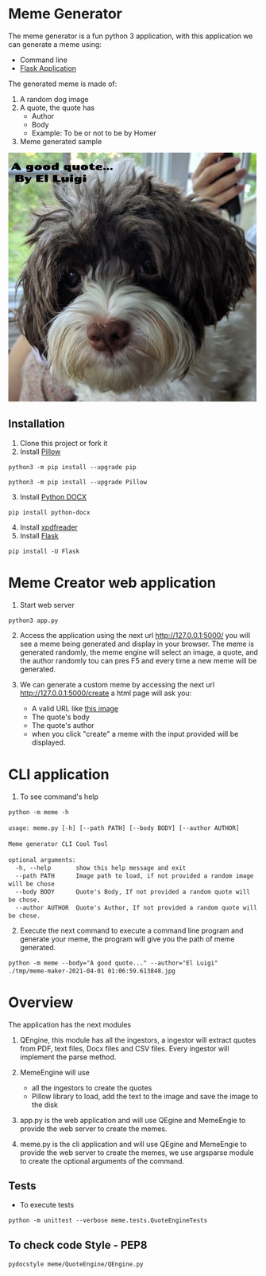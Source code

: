 # Meme Generator

The meme generator is a fun python 3 application, with this application we can generate a meme using:
- Command line
- [Flask Application](https://flask.palletsprojects.com/en/1.1.x/quickstart/)

The generated meme is made of:
1. A random dog image
2. A quote, the quote has
    - Author
    - Body
    - Example: To be or not to be by Homer
3. Meme generated sample

![Meme generated sample](https://github.com/darklatiz/meme-generator/blob/main/meme/tmp/meme-maker-2021-04-01%2000:12:59.839551.jpg)

## Installation
1. Clone this project or fork it
2. Install [Pillow](https://pillow.readthedocs.io/en/stable/installation.html)
```shell
python3 -m pip install --upgrade pip
```

```shell
python3 -m pip install --upgrade Pillow
```
3. Install [Python DOCX](https://python-docx.readthedocs.io/en/latest/user/install.html#install)
```shell
pip install python-docx
```
4. Install [xpdfreader](https://www.xpdfreader.com/download.html)
5. Install [Flask](https://pypi.org/project/Flask/)
```shell
pip install -U Flask
```

# Meme Creator web application
1. Start web server
```shell
python3 app.py
```
2. Access the application using the next url http://127.0.0.1:5000/ you will see a meme being generated and display
in your browser. The meme is generated randomly, the meme engine will select an image, a quote, and the author randomly
tou can pres F5 and every time a new meme will be generated.
  
3. We can generate a custom meme by accessing the next url http://127.0.0.1:5000/create a html page will ask you:
   - A valid URL like [this image](https://cdn.pixabay.com/photo/2020/05/12/17/04/wind-turbine-5163993_960_720.jpg)
   - The quote's body
   - The quote's author
   - when you click "create" a meme with the input provided will be displayed.
   
# CLI application
1. To see command's help
```shell
python -m meme -h 
 
usage: meme.py [-h] [--path PATH] [--body BODY] [--author AUTHOR]

Meme generator CLI Cool Tool

optional arguments:
  -h, --help       show this help message and exit
  --path PATH      Image path to load, if not provided a random image will be chose
  --body BODY      Quote's Body, If not provided a random quote will be chose.
  --author AUTHOR  Quote's Author, If not provided a random quote will be chose.
```   
2. Execute the next command to execute a command line program and generate your meme, the program will give you the path of meme generated.
```shell
python -m meme --body="A good quote..." --author="El Luigi"
./tmp/meme-maker-2021-04-01 01:06:59.613848.jpg
```

# Overview

The application has the next modules

1. QEngine, this module has all the ingestors, a ingestor will extract quotes from PDF, text files, Docx files and CSV files.
Every ingestor will implement the parse method.
   
2. MemeEngine will use 
   - all the ingestors to create the quotes
   - Pillow library to load, add the text to the image and save the image to the disk
   
3. app.py is the web application and will use QEgine and MemeEngie to provide the web server to create the memes.
4. meme.py is the cli application and will use QEgine and MemeEngie to provide the web server to create the memes, we use
argsparse module to create the optional arguments of the command.


## Tests

- To execute tests
```shell
python -m unittest --verbose meme.tests.QuoteEngineTests  
```

## To check code Style - PEP8
```shell
pydocstyle meme/QuoteEngine/QEngine.py  
```
